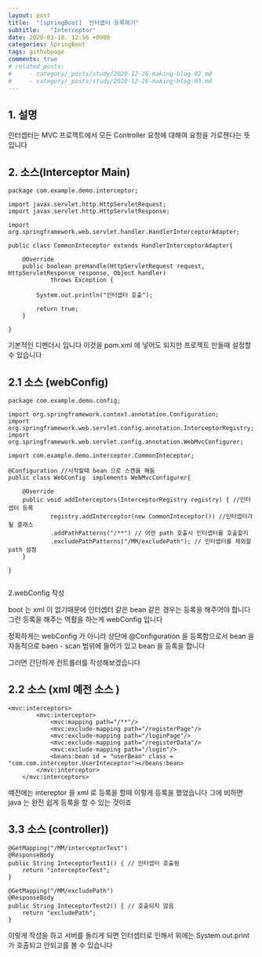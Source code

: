 ```yaml
---
layout: post
title:  "[springBoot]  인터셉터 등록하기"
subtitle:   "Interceptor"
date: 2020-03-10. 12:56 +0900
categories: SpringBoot
tags: githubpage
comments: true
# related_posts:
#     - category/_posts/study/2020-12-26-making-blog-02.md
#     - category/_posts/study/2020-12-26-making-blog-03.md
---
```


## 1. 설명
인터셉터는 MVC 프로젝트에서 모든 Controller 요청에 대해여 요청을 가로챈다는 뜻입니다 



## 2. 소스(Interceptor Main)

```
package com.example.demo.interceptor;

import javax.servlet.http.HttpServletRequest;
import javax.servlet.http.HttpServletResponse;

import org.springframework.web.servlet.handler.HandlerInterceptorAdapter;

public class CommonInteceptor extends HandlerInterceptorAdapter{

	@Override
	public boolean preHandle(HttpServletRequest request, HttpServletResponse response, Object handler)
			throws Exception {
		
		System.out.println("인터셉터 호출");

		return true;
	}

}

```

기본적인 디펜더시 입니다 이것을 pom.xml 에 넣어도 되지만 프로젝트 만들때 설정할 수 있습니다 

## 2.1 소스 (webConfig)

```
package com.example.demo.config;

import org.springframework.context.annotation.Configuration;
import org.springframework.web.servlet.config.annotation.InterceptorRegistry;
import org.springframework.web.servlet.config.annotation.WebMvcConfigurer;

import com.example.demo.interceptor.CommonInteceptor;

@Configuration //시작할때 bean 으로 스캔을 해둠 
public class WebConfig  implements WebMvcConfigurer{

	@Override
	public void addInterceptors(InterceptorRegistry registry) { //인터셉터 등록
			registry.addInterceptor(new CommonInteceptor()) //인터셉터가 될 클래스
			.addPathPatterns("/**") // 어떤 path 호출시 인터셉터를 호출할지
			.excludePathPatterns("/MM/excludePath"); // 인터셉터를 제외할 path 설정
	}

}


```
2.webConfig 작성 

boot 는 xml 이 없기때문에 인터셉터 같은 bean 같은 경우는 등록을 해주어야 합니다 그런 등록을 해주는 역활을 하는게 webConfig 입니다

정확하게는 webConfig 가 아니라 상단에 @Configuration 을 등록함으로서 bean 을 자동적으로 baen - scan 범위에 들어가 있고 bean 을 등록을 합니다 


그러면 간단하게 컨트롤러를 작성해보겠습니다 


## 2.2 소스 (xml 예전 소스 )
```
<mvc:interceptors>
		<mvc:interceptor>
			<mvc:mapping path="/**"/>
			<mvc:exclude-mapping path="/registerPage"/>
			<mvc:exclude-mapping path="/loginPage"/>
			<mvc:exclude-mapping path="/registerData"/>
			<mvc:exclude-mapping path="/login"/>
			<beans:bean id = "userBean" class = "com.com.interceptor.UserInteceptor"></beans:bean>
		</mvc:interceptor>
	</mvc:interceptors>

```
예전에는 intereptor 을 xml 로 등록을 할때 이렇게 등록을 했었습니다 그에 비하면 java 는 완전 쉽게 등록을 할 수 있는 것이죠 

## 3.3 소스 (controller))
```
@GetMapping("/MM/interceptorTest")
@ResponseBody
public String InteceptorTest1() { // 인터셉터 호출됨
	return "interceptorTest";
}
	
@GetMapping("/MM/excludePath")
@ResponseBody
public String InteceptorTest2() { // 호출되지 않음
	return "excludePath";
}
```
이렇게 작성을 하고 서버를 돌리게 되면 인터셉터로 인해서 위에는 System.out.print 가 호출되고 안되고를 볼 수 있습니다 